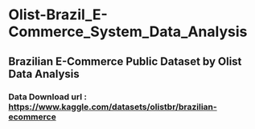 # Olist-Brazil_E-Commerce_System_Data_Analysis

## Brazilian E-Commerce Public Dataset by Olist Data Analysis

### Data Download url : https://www.kaggle.com/datasets/olistbr/brazilian-ecommerce

